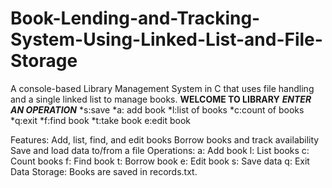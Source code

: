 # Book-Lending-and-Tracking-System-Using-Linked-List-and-File-Storage
A console-based Library Management System in C that uses file handling and a single linked list to manage books.
**********WELCOME TO LIBRARY**********
        *****ENTER AN OPERATION*****
*s:save                 *a: add book    *l:list of books
*c:count of books       *q:exit
*f:find book            *t:take book     e:edit book

Features:
Add, list, find, and edit books
Borrow books and track availability
Save and load data to/from a file
Operations:
a: Add book
l: List books
c: Count books
f: Find book
t: Borrow book
e: Edit book
s: Save data
q: Exit
Data Storage:
Books are saved in records.txt.
